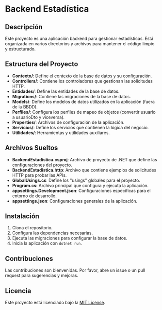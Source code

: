 # Backend Estadística

## Descripción
Este proyecto es una aplicación backend para gestionar estadísticas. Está organizada en varios directorios y archivos para mantener el código limpio y estructurado.

## Estructura del Proyecto

- **Contexto/**: Define el contexto de la base de datos y su configuración.
- **Controllers/**: Contiene los controladores que gestionan las solicitudes HTTP.
- **Entidades/**: Define las entidades de la base de datos.
- **Migrations/**: Contiene las migraciones de la base de datos.
- **Models/**: Define los modelos de datos utilizados en la aplicación (fuera de la BBDD).
- **Perfiles/**: Configura los perfiles de mapeo de objetos (convertir usuario a usuarioDto y viceversa).
- **Properties/**: Archivos de configuración de la aplicación.
- **Servicios/**: Define los servicios que contienen la lógica del negocio.
- **Utilidades/**: Herramientas y utilidades auxiliares.

## Archivos Sueltos

- **BackendEstadistica.csproj**: Archivo de proyecto de .NET que define las configuraciones del proyecto.
- **BackendEstadistica.http**: Archivo que contiene ejemplos de solicitudes HTTP para probar las APIs.
- **GlobalUsings.cs**: Define los "usings" globales para el proyecto.
- **Program.cs**: Archivo principal que configura y ejecuta la aplicación.
- **appsettings.Development.json**: Configuraciones específicas para el entorno de desarrollo.
- **appsettings.json**: Configuraciones generales de la aplicación.

## Instalación
1. Clona el repositorio.
2. Configura las dependencias necesarias.
3. Ejecuta las migraciones para configurar la base de datos.
4. Inicia la aplicación con `dotnet run`.

## Contribuciones
Las contribuciones son bienvenidas. Por favor, abre un issue o un pull request para sugerencias y mejoras.

## Licencia
Este proyecto está licenciado bajo la [MIT License](LICENSE).
